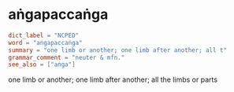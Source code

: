 # aṅgapaccaṅga

``` toml
dict_label = "NCPED"
word = "aṅgapaccaṅga"
summary = "one limb or another; one limb after another; all t"
grammar_comment = "neuter & mfn."
see_also = ["aṅga"]
```

one limb or another; one limb after another; all the limbs or parts

